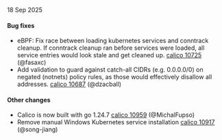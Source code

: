 18 Sep 2025

#### Bug fixes

- eBPF: Fix race between loading kubernetes services and conntrack cleanup.  If conntrack cleanup ran before services were loaded, all service entries would look stale and get cleaned up. [calico 10725](https://github.com/projectcalico/calico/pull/10725) (@fasaxc)
- Add validation to guard against catch-all CIDRs (e.g. 0.0.0.0/0) on negated (notnets) policy rules, as those would effectively disallow all addresses. [calico 10687](https://github.com/projectcalico/calico/pull/10687) (@dzacball)

#### Other changes

- Calico is now built with go 1.24.7 [calico 10959](https://github.com/projectcalico/calico/pull/10959) (@MichalFupso)
- Remove manual Windows Kubernetes service installation [calico 10917](https://github.com/projectcalico/calico/pull/10917) (@song-jiang)
